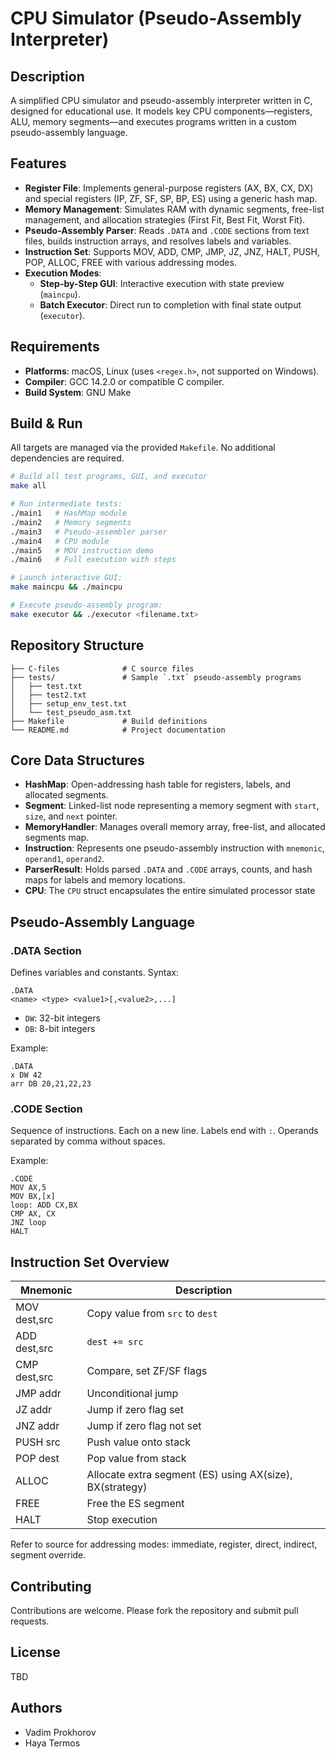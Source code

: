 # CPU Simulator (Pseudo-Assembly Interpreter)

## Description

A simplified CPU simulator and pseudo-assembly interpreter written in C, designed for educational use. It models key CPU components—registers, ALU, memory segments—and executes programs written in a custom pseudo-assembly language.

## Features

- **Register File**: Implements general-purpose registers (AX, BX, CX, DX) and special registers (IP, ZF, SF, SP, BP, ES) using a generic hash map.
- **Memory Management**: Simulates RAM with dynamic segments, free-list management, and allocation strategies (First Fit, Best Fit, Worst Fit).
- **Pseudo-Assembly Parser**: Reads `.DATA` and `.CODE` sections from text files, builds instruction arrays, and resolves labels and variables. 
- **Instruction Set**: Supports MOV, ADD, CMP, JMP, JZ, JNZ, HALT, PUSH, POP, ALLOC, FREE with various addressing modes. 
- **Execution Modes**:
  - **Step-by-Step GUI**: Interactive execution with state preview (`maincpu`).
  - **Batch Executor**: Direct run to completion with final state output (`executor`).

## Requirements

- **Platforms**: macOS, Linux (uses `<regex.h>`, not supported on Windows). 
- **Compiler**: GCC 14.2.0 or compatible C compiler.
- **Build System**: GNU Make

## Build & Run

All targets are managed via the provided `Makefile`. No additional dependencies are required.

```sh
# Build all test programs, GUI, and executor
make all

# Run intermediate tests:
./main1   # HashMap module
./main2   # Memory segments
./main3   # Pseudo-assembler parser
./main4   # CPU module
./main5   # MOV instruction demo
./main6   # Full execution with steps

# Launch interactive GUI:
make maincpu && ./maincpu

# Execute pseudo-assembly program:
make executor && ./executor <filename.txt>
```

## Repository Structure

```
├── C-files              # C source files
├── tests/               # Sample `.txt` pseudo-assembly programs
│   ├── test.txt
│   ├── test2.txt
│   ├── setup_env_test.txt
│   └── test_pseudo_asm.txt
├── Makefile             # Build definitions
└── README.md            # Project documentation
```

## Core Data Structures

- **HashMap**: Open-addressing hash table for registers, labels, and allocated segments. 
- **Segment**: Linked-list node representing a memory segment with `start`, `size`, and `next` pointer. 
- **MemoryHandler**: Manages overall memory array, free-list, and allocated segments map. 
- **Instruction**: Represents one pseudo-assembly instruction with `mnemonic`, `operand1`, `operand2`. 
- **ParserResult**: Holds parsed `.DATA` and `.CODE` arrays, counts, and hash maps for labels and memory locations. 
- **CPU**: The `CPU` struct encapsulates the entire simulated processor state

## Pseudo-Assembly Language

### .DATA Section

Defines variables and constants. Syntax:

```
.DATA
<name> <type> <value1>[,<value2>,...]
```

- `DW`: 32-bit integers
- `DB`: 8-bit integers

Example:

```
.DATA
x DW 42
arr DB 20,21,22,23
```

### .CODE Section

Sequence of instructions. Each on a new line. Labels end with `:`. Operands separated by comma without spaces.

Example:

```
.CODE
MOV AX,5
MOV BX,[x]
loop: ADD CX,BX
CMP AX, CX
JNZ loop
HALT
```

## Instruction Set Overview

| Mnemonic     | Description                                              |
| ------------ | -------------------------------------------------------- |
| MOV dest,src | Copy value from `src` to `dest`                          |
| ADD dest,src | `dest += src`                                            |
| CMP dest,src | Compare, set ZF/SF flags                                 |
| JMP addr     | Unconditional jump                                       |
| JZ addr      | Jump if zero flag set                                    |
| JNZ addr     | Jump if zero flag not set                                |
| PUSH src     | Push value onto stack                                    |
| POP dest     | Pop value from stack                                     |
| ALLOC        | Allocate extra segment (ES) using AX(size), BX(strategy) |
| FREE         | Free the ES segment                                      |
| HALT         | Stop execution                                           |

Refer to source for addressing modes: immediate, register, direct, indirect, segment override. 

## Contributing

Contributions are welcome. Please fork the repository and submit pull requests.

## License

TBD

## Authors

- Vadim Prokhorov
- Haya Termos

